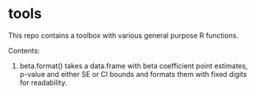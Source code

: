 # tools

This repo contains a toolbox with various general purpose R functions.

Contents:
1. beta.format() takes a data.frame with beta coefficient point estimates, p-value and either SE or CI bounds and formats them with fixed digits for readability.

